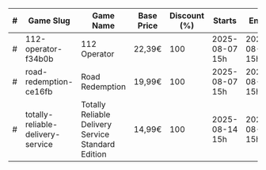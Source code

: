 |#|Game Slug|Game Name|Base Price|Discount (%)|Starts|Ends|
|---|---|---|---|---|---|---|
|#|112-operator-f34b0b|112 Operator|22,39€|100|2025-08-07 15h|2025-08-14 15h|
|#|road-redemption-ce16fb|Road Redemption|19,99€|100|2025-08-07 15h|2025-08-14 15h|
|#|totally-reliable-delivery-service|Totally Reliable Delivery Service Standard Edition|14,99€|100|2025-08-14 15h|2025-08-21 15h|
